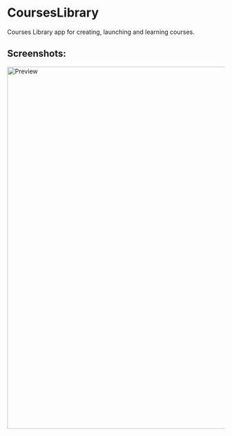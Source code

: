 # CoursesLibrary
Courses Library app for creating, launching and learning courses.

<h2>Screenshots: </h2>
<img width="837" alt="Preview" src="https://user-images.githubusercontent.com/31934552/142887172-5f3fe83b-5b8e-4143-8281-9c886113558d.png">
